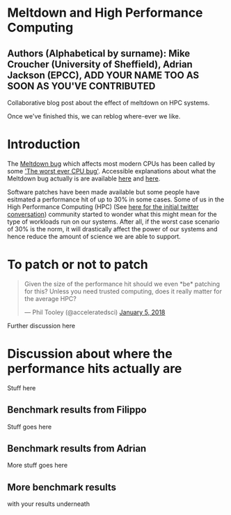 # Meltdown and High Performance Computing

## Authors (Alphabetical by surname): Mike Croucher (University of Sheffield), Adrian Jackson (EPCC), ADD YOUR NAME TOO AS SOON AS YOU'VE CONTRIBUTED

Collaborative blog post about the effect of meltdown on HPC systems. 

Once we've finished this, we can reblog where-ever we like.

# Introduction

The [Meltdown bug](https://en.wikipedia.org/wiki/Meltdown_(security_vulnerability)) which affects most modern CPUs has been called by some ['The worst ever CPU bug'](https://www.theguardian.com/technology/2018/jan/04/meltdown-spectre-worst-cpu-bugs-ever-found-affect-computers-intel-processors-security-flaw).  Accessible explanations about what the Meltdown bug actually is are available [here](https://www.facebook.com/Ozzard/posts/10157151940878975) and [here](https://www.raspberrypi.org/blog/why-raspberry-pi-isnt-vulnerable-to-spectre-or-meltdown/).

Software patches have been made available but some people have esitmated a performance hit of up to 30% in some cases. Some of us in the High Performance Computing (HPC) (See [here for the initial twitter conversation](https://twitter.com/walkingrandomly/status/949230133243768835)) community started to wonder what this might mean for the type of workloads run on our systems.  After all, if the worst case scenario of 30% is the norm, it will drastically affect the power of our systems and hence reduce the amount of science we are able to support.

# To patch or not to patch

<blockquote class="twitter-tweet" data-lang="en"><p lang="en" dir="ltr">Given the size of the performance hit should we even *be* patching for this? Unless you need trusted computing, does it really matter for the average HPC?</p>&mdash; Phil Tooley (@acceleratedsci) <a href="https://twitter.com/acceleratedsci/status/949233180451713024?ref_src=twsrc%5Etfw">January 5, 2018</a></blockquote>
<script async src="https://platform.twitter.com/widgets.js" charset="utf-8"></script>

Further discussion here

# Discussion about where the performance hits actually are

Stuff here

## Benchmark results from Filippo

Stuff goes here

## Benchmark results from Adrian

More stuff goes here

## More benchmark results

with your results underneath

